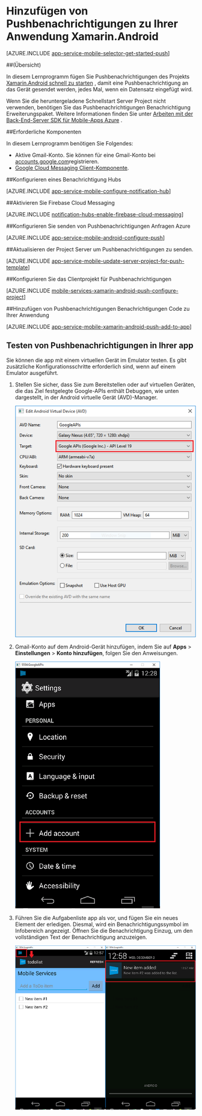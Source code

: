 <properties
    pageTitle="Hinzufügen von Pushbenachrichtigungen zu Ihrer Anwendung Xamarin.Android | Azure App-Verwaltungsdienst"
    description="Informationen Sie zum Verwenden von Azure-App-Dienst und Azure Benachrichtigung Hubs Pushbenachrichtigungen zu Ihrer Anwendung Xamarin.Android senden"
    services="app-service\mobile"
    documentationCenter="xamarin"
    authors="ysxu"
    manager="erikre"
    editor=""/>

<tags
    ms.service="app-service-mobile"
    ms.workload="mobile"
    ms.tgt_pltfrm="mobile-xamarin-android"
    ms.devlang="dotnet"
    ms.topic="article"
    ms.date="10/12/2016"
    ms.author="yuaxu"/>

# <a name="add-push-notifications-to-your-xamarinandroid-app"></a>Hinzufügen von Pushbenachrichtigungen zu Ihrer Anwendung Xamarin.Android

[AZURE.INCLUDE [app-service-mobile-selector-get-started-push](../../includes/app-service-mobile-selector-get-started-push.md)]

##<a name="overview"></a>(Übersicht)


In diesem Lernprogramm fügen Sie Pushbenachrichtigungen des Projekts [Xamarin.Android schnell zu starten](app-service-mobile-windows-store-dotnet-get-started.md) , damit eine Pushbenachrichtigung an das Gerät gesendet werden, jedes Mal, wenn ein Datensatz eingefügt wird.

Wenn Sie die heruntergeladene Schnellstart Server Project nicht verwenden, benötigen Sie das Pushbenachrichtigungen Benachrichtigung Erweiterungspaket. Weitere Informationen finden Sie unter [Arbeiten mit der Back-End-Server SDK für Mobile-Apps Azure](app-service-mobile-dotnet-backend-how-to-use-server-sdk.md) .


##<a name="prerequisites"></a>Erforderliche Komponenten

In diesem Lernprogramm benötigen Sie Folgendes:

+ Aktive Gmail-Konto. Sie können für eine Gmail-Konto bei [accounts.google.com](http://go.microsoft.com/fwlink/p/?LinkId=268302)registrieren.
+ [Google Cloud Messaging Client-Komponente](http://components.xamarin.com/view/GCMClient/).

##<a name="configure-hub"></a>Konfigurieren eines Benachrichtigung Hubs

[AZURE.INCLUDE [app-service-mobile-configure-notification-hub](../../includes/app-service-mobile-configure-notification-hub.md)]

##<a id="register"></a>Aktivieren Sie Firebase Cloud Messaging

[AZURE.INCLUDE [notification-hubs-enable-firebase-cloud-messaging](../../includes/notification-hubs-enable-firebase-cloud-messaging.md)]

##<a name="configure-azure-to-send-push-requests"></a>Konfigurieren Sie senden von Pushbenachrichtigungen Anfragen Azure

[AZURE.INCLUDE [app-service-mobile-android-configure-push](../../includes/app-service-mobile-android-configure-push-for-firebase.md)]

##<a id="update-server"></a>Aktualisieren der Project Server um Pushbenachrichtigungen zu senden.

[AZURE.INCLUDE [app-service-mobile-update-server-project-for-push-template](../../includes/app-service-mobile-update-server-project-for-push-template.md)]

##<a id="configure-app"></a>Konfigurieren Sie das Clientprojekt für Pushbenachrichtigungen

[AZURE.INCLUDE [mobile-services-xamarin-android-push-configure-project](../../includes/mobile-services-xamarin-android-push-configure-project.md)]

##<a id="add-push"></a>Hinzufügen von Pushbenachrichtigungen Benachrichtigungen Code zu Ihrer Anwendung

[AZURE.INCLUDE [app-service-mobile-xamarin-android-push-add-to-app](../../includes/app-service-mobile-xamarin-android-push-add-to-app.md)]

## <a name="test"></a>Testen von Pushbenachrichtigungen in Ihrer app

Sie können die app mit einem virtuellen Gerät im Emulator testen. Es gibt zusätzliche Konfigurationsschritte erforderlich sind, wenn auf einem Emulator ausgeführt.

1. Stellen Sie sicher, dass Sie zum Bereitstellen oder auf virtuellen Geräten, die das Ziel festgelegte Google-APIs enthält Debuggen, wie unten dargestellt, in der Android virtuelle Gerät (AVD)-Manager.

    ![](./media/app-service-mobile-xamarin-android-get-started-push/google-apis-avd-settings.png)

2. Gmail-Konto auf dem Android-Gerät hinzufügen, indem Sie auf **Apps** > **Einstellungen** > **Konto hinzufügen**, folgen Sie den Anweisungen.

    ![](./media/app-service-mobile-xamarin-android-get-started-push/add-google-account.png)

3. Führen Sie die Aufgabenliste app als vor, und fügen Sie ein neues Element der erledigen. Diesmal, wird ein Benachrichtigungssymbol im Infobereich angezeigt. Öffnen Sie die Benachrichtigung Einzug, um den vollständigen Text der Benachrichtigung anzuzeigen.

    ![](./media/app-service-mobile-xamarin-android-get-started-push/android-notifications.png)


<!-- URLs. -->
[Xamarin.Android quick start]: app-service-mobile-xamarin-android-get-started.md
[Google Cloud Messaging Client Component]: http://components.xamarin.com/view/GCMClient/
[Azure Mobile Services Component]: http://components.xamarin.com/view/azure-mobile-services/

